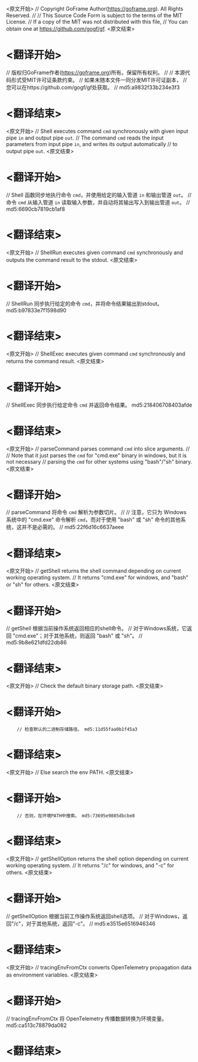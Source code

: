 
<原文开始>
// Copyright GoFrame Author(https://goframe.org). All Rights Reserved.
//
// This Source Code Form is subject to the terms of the MIT License.
// If a copy of the MIT was not distributed with this file,
// You can obtain one at https://github.com/gogf/gf.
<原文结束>

# <翻译开始>
// 版权归GoFrame作者(https://goframe.org)所有。保留所有权利。
//
// 本源代码形式受MIT许可证条款约束。
// 如果未随本文件一同分发MIT许可证副本，
// 您可以在https://github.com/gogf/gf处获取。
// md5:a9832f33b234e3f3
# <翻译结束>


<原文开始>
// Shell executes command `cmd` synchronously with given input pipe `in` and output pipe `out`.
// The command `cmd` reads the input parameters from input pipe `in`, and writes its output automatically
// to output pipe `out`.
<原文结束>

# <翻译开始>
// Shell 函数同步地执行命令 `cmd`，并使用给定的输入管道 `in` 和输出管道 `out`。
// 命令 `cmd` 从输入管道 `in` 读取输入参数，并自动将其输出写入到输出管道 `out`。
// md5:6690cb7819cb1af8
# <翻译结束>


<原文开始>
// ShellRun executes given command `cmd` synchronously and outputs the command result to the stdout.
<原文结束>

# <翻译开始>
// ShellRun 同步执行给定的命令 `cmd`，并将命令结果输出到stdout。 md5:b97833e7f1598d90
# <翻译结束>


<原文开始>
// ShellExec executes given command `cmd` synchronously and returns the command result.
<原文结束>

# <翻译开始>
// ShellExec 同步执行给定命令 `cmd` 并返回命令结果。 md5:218406708403afde
# <翻译结束>


<原文开始>
// parseCommand parses command `cmd` into slice arguments.
//
// Note that it just parses the `cmd` for "cmd.exe" binary in windows, but it is not necessary
// parsing the `cmd` for other systems using "bash"/"sh" binary.
<原文结束>

# <翻译开始>
// parseCommand 将命令 `cmd` 解析为参数切片。
//
// 注意，它只为 Windows 系统中的 "cmd.exe" 命令解析 `cmd`，而对于使用 "bash" 或 "sh" 命令的其他系统，这并不是必需的。
// md5:22f6d16c6637aeee
# <翻译结束>


<原文开始>
// getShell returns the shell command depending on current working operating system.
// It returns "cmd.exe" for windows, and "bash" or "sh" for others.
<原文结束>

# <翻译开始>
// getShell 根据当前操作系统返回相应的shell命令。
// 对于Windows系统，它返回 "cmd.exe"；对于其他系统，则返回 "bash" 或 "sh"。
// md5:9b8e621dfd22db86
# <翻译结束>


<原文开始>
// Check the default binary storage path.
<原文结束>

# <翻译开始>
		// 检查默认的二进制存储路径。 md5:11d55faa0b1f45a3
# <翻译结束>


<原文开始>
// Else search the env PATH.
<原文结束>

# <翻译开始>
		// 否则，在环境PATH中搜索。 md5:73695e9885dbcbe8
# <翻译结束>


<原文开始>
// getShellOption returns the shell option depending on current working operating system.
// It returns "/c" for windows, and "-c" for others.
<原文结束>

# <翻译开始>
// getShellOption 根据当前工作操作系统返回shell选项。
// 对于Windows，返回"/c"，对于其他系统，返回"-c"。
// md5:e3515e6516946346
# <翻译结束>


<原文开始>
// tracingEnvFromCtx converts OpenTelemetry propagation data as environment variables.
<原文结束>

# <翻译开始>
// tracingEnvFromCtx 将 OpenTelemetry 传播数据转换为环境变量。 md5:ca513c78879da082
# <翻译结束>

